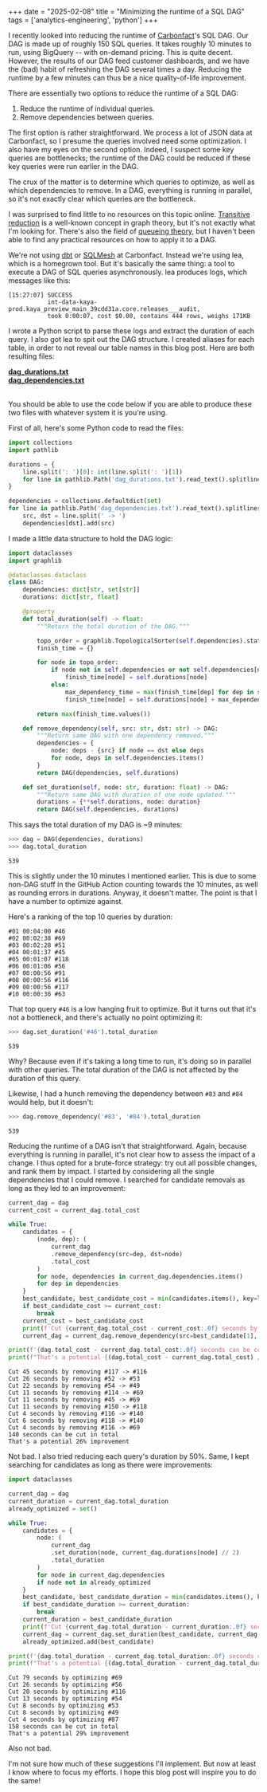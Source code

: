 +++
date = "2025-02-08"
title = "Minimizing the runtime of a SQL DAG"
tags = ['analytics-engineering', 'python']
+++

I recently looked into reducing the runtime of [Carbonfact](https://www.carbonfact.com/)'s SQL DAG. Our DAG is made up of roughly 150 SQL queries. It takes roughly 10 minutes to run, using BigQuery -- with on-demand pricing. This is quite decent. However, the results of our DAG feed customer dashboards, and we have the (bad) habit of refreshing the DAG several times a day. Reducing the runtime by a few minutes can thus be a nice quality-of-life improvement.

There are essentially two options to reduce the runtime of a SQL DAG:

1. Reduce the runtime of individual queries.
2. Remove dependencies between queries.

The first option is rather straightforward. We process a lot of JSON data at Carbonfact, so I presume the queries involved need some optimization. I also have my eyes on the second option. Indeed, I suspect some key queries are bottlenecks; the runtime of the DAG could be reduced if these key queries were run earlier in the DAG.

The crux of the matter is to determine which queries to optimize, as well as which dependencies to remove. In a DAG, everything is running in parallel, so it's not exactly clear which queries are the bottleneck.

I was surprised to find little to no resources on this topic online. [Transitive reduction](https://en.wikipedia.org/wiki/Transitive_reduction) is a well-known concept in graph theory, but it's not exactly what I'm looking for. There's also the field of [queueing theory](https://en.wikipedia.org/wiki/Queueing_theory), but I haven't been able to find any practical resources on how to apply it to a DAG.

We're not using [dbt](https://www.getdbt.com/) or [SQLMesh](https://sqlmesh.com/) at Carbonfact. Instead we're using lea, which is a homegrown tool. But it's basically the same thing: a tool to execute a DAG of SQL queries asynchronously. lea produces logs, which messages like this:

```
[15:27:07] SUCCESS
           int-data-kaya-prod.kaya_preview_main_39cdd31a.core.releases___audit,
           took 0:00:07, cost $0.00, contains 444 rows, weighs 171KB
```

I wrote a Python script to parse these logs and extract the duration of each query. I also got lea to spit out the DAG structure. I created aliases for each table, in order to not reveal our table names in this blog post. Here are both resulting files:

<div><a href="/files/datasets/minimizing-sql-dag-runtime/dag_durations.txt"><b>dag_durations.txt</b></a></div>
<div><a href="/files/datasets/minimizing-sql-dag-runtime/dag_dependencies.txt"><b>dag_dependencies.txt</b></a></div>
<br>

You should be able to use the code below if you are able to produce these two files with whatever system it is you're using.

First of all, here's some Python code to read the files:

```python
import collections
import pathlib

durations = {
    line.split(': ')[0]: int(line.split(': ')[1])
    for line in pathlib.Path('dag_durations.txt').read_text().splitlines()
}

dependencies = collections.defaultdict(set)
for line in pathlib.Path('dag_dependencies.txt').read_text().splitlines():
    src, dst = line.split(' -> ')
    dependencies[dst].add(src)
```

I made a little data structure to hold the DAG logic:

```python
import dataclasses
import graphlib

@dataclasses.dataclass
class DAG:
    dependencies: dict[str, set[str]]
    durations: dict[str, float]

    @property
    def total_duration(self) -> float:
        """Return the total duration of the DAG."""

        topo_order = graphlib.TopologicalSorter(self.dependencies).static_order()
        finish_time = {}

        for node in topo_order:
            if node not in self.dependencies or not self.dependencies[node]:
                finish_time[node] = self.durations[node]
            else:
                max_dependency_time = max(finish_time[dep] for dep in self.dependencies[node])
                finish_time[node] = self.durations[node] + max_dependency_time

        return max(finish_time.values())

    def remove_dependency(self, src: str, dst: str) -> DAG:
        """Return same DAG with one dependency removed."""
        dependencies = {
            node: deps - {src} if node == dst else deps
            for node, deps in self.dependencies.items()
        }
        return DAG(dependencies, self.durations)

    def set_duration(self, node: str, duration: float) -> DAG:
        """Return same DAG with duration of one node updated."""
        durations = {**self.durations, node: duration}
        return DAG(self.dependencies, durations)
```

This says the total duration of my DAG is ~9 minutes:

```python
>>> dag = DAG(dependencies, durations)
>>> dag.total_duration
```

```
539
```

This is slightly under the 10 minutes I mentioned earlier. This is due to some non-DAG stuff in the GitHub Action counting towards the 10 minutes, as well as rounding errors in durations. Anyway, it doesn't matter. The point is that I have a number to optimize against.

Here's a ranking of the top 10 queries by duration:

```
#01 00:04:00 #46
#02 00:02:38 #69
#03 00:02:28 #51
#04 00:01:37 #45
#05 00:01:07 #118
#06 00:01:06 #56
#07 00:00:56 #91
#08 00:00:56 #116
#09 00:00:56 #117
#10 00:00:36 #63

```

That top query `#46` is a low hanging fruit to optimize. But it turns out that it's not a bottleneck, and there's actually no point optimizing it:

```python
>>> dag.set_duration('#46').total_duration
```

```
539
```

Why? Because even if it's taking a long time to run, it's doing so in parallel with other queries. The total duration of the DAG is not affected by the duration of this query.

Likewise, I had a hunch removing the dependency between `#83` and `#84` would help, but it doesn't:

```python
>>> dag.remove_dependency('#83', '#84').total_duration
```

```
539
```

Reducing the runtime of a DAG isn't that straightforward. Again, because everything is running in parallel, it's not clear how to assess the impact of a change. I thus opted for a brute-force strategy: try out all possible changes, and rank them by impact. I started by considering all the single dependencies that I could remove. I searched for candidate removals as long as they led to an improvement:

```python
current_dag = dag
current_cost = current_dag.total_cost

while True:
    candidates = {
        (node, dep): (
            current_dag
            .remove_dependency(src=dep, dst=node)
            .total_cost
        )
        for node, dependencies in current_dag.dependencies.items()
        for dep in dependencies
    }
    best_candidate, best_candidate_cost = min(candidates.items(), key=lambda x: x[1])
    if best_candidate_cost >= current_cost:
        break
    current_cost = best_candidate_cost
    print(f'Cut {current_dag.total_cost - current_cost:.0f} seconds by removing {best_candidate[1]} -> {best_candidate[0]}')
    current_dag = current_dag.remove_dependency(src=best_candidate[1], dst=best_candidate[0])

print(f'{dag.total_cost - current_dag.total_cost:.0f} seconds can be cut in total')
print(f"That's a potential {(dag.total_cost - current_dag.total_cost) / dag.total_cost:.0%} improvement")

```

```
Cut 45 seconds by removing #117 -> #116
Cut 26 seconds by removing #52 -> #53
Cut 22 seconds by removing #54 -> #49
Cut 11 seconds by removing #114 -> #69
Cut 11 seconds by removing #45 -> #69
Cut 11 seconds by removing #150 -> #118
Cut 4 seconds by removing #116 -> #140
Cut 6 seconds by removing #118 -> #140
Cut 4 seconds by removing #116 -> #69
140 seconds can be cut in total
That's a potential 26% improvement
```

Not bad. I also tried reducing each query's duration by 50%. Same, I kept searching for candidates as long as there were improvements:

```python
import dataclasses

current_dag = dag
current_duration = current_dag.total_duration
already_optimized = set()

while True:
    candidates = {
        node: (
            current_dag
            .set_duration(node, current_dag.durations[node] // 2)
            .total_duration
        )
        for node in current_dag.dependencies
        if node not in already_optimized
    }
    best_candidate, best_candidate_duration = min(candidates.items(), key=lambda x: x[1])
    if best_candidate_duration >= current_duration:
        break
    current_duration = best_candidate_duration
    print(f'Cut {current_dag.total_duration - current_duration:.0f} seconds by optimizing {best_candidate}')
    current_dag = current_dag.set_duration(best_candidate, current_dag.durations[best_candidate] // 2)
    already_optimized.add(best_candidate)

print(f'{dag.total_duration - current_dag.total_duration:.0f} seconds can be cut in total')
print(f"That's a potential {(dag.total_duration - current_dag.total_duration) / dag.total_duration:.0%} improvement")
```

```
Cut 79 seconds by optimizing #69
Cut 26 seconds by optimizing #56
Cut 20 seconds by optimizing #116
Cut 13 seconds by optimizing #54
Cut 8 seconds by optimizing #53
Cut 8 seconds by optimizing #49
Cut 4 seconds by optimizing #87
158 seconds can be cut in total
That's a potential 29% improvement
```

Also not bad.

I'm not sure how much of these suggestions I'll implement. But now at least I know where to focus my efforts. I hope this blog post will inspire you to do the same!
